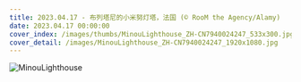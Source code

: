 ```yaml
---
title: 2023.04.17 - 布列塔尼的小米努灯塔，法国 (© RooM the Agency/Alamy)
date: 2023.04.17 00:00:00
cover_index: /images/thumbs/MinouLighthouse_ZH-CN7940024247_533x300.jpg
cover_detail: /images/MinouLighthouse_ZH-CN7940024247_1920x1080.jpg
---
```


![MinouLighthouse](/images/MinouLighthouse_ZH-CN7940024247_1920x1080.jpg)
